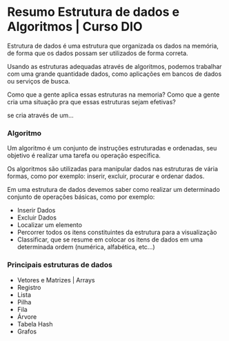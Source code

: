 # Resumo Estrutura de dados e Algoritmos | Curso DIO

Estrutura de dados é uma estrutura que organizada os dados na memória, de forma que os dados  possam ser utilizados de forma correta.

Usando as estruturas adequadas através de algoritmos, podemos trabalhar com uma grande quantidade dados, como aplicações em bancos de dados ou serviços de busca.

Como que a gente aplica essas estruturas na memoria? Como que a gente cria uma situação pra que essas estruturas sejam efetivas?

se cria através de um...

### Algoritmo

Um algoritmo é um conjunto de instruções estruturadas e ordenadas, seu objetivo é realizar uma tarefa ou operação específica.

Os algoritmos são utilizadas para manipular dados nas estruturas de vária formas, como por exemplo: inserir, excluir, procurar e ordenar dados.

Em uma estrutura de dados devemos saber como realizar um determinado conjunto de operações básicas, como por exemplo:

- Inserir Dados
- Excluir Dados
- Localizar um elemento
- Percorrer todos os itens constituintes da estrutura para a visualização
- Classificar, que se resume em colocar os itens de dados em uma determinada ordem (numérica, alfabética, etc...)

### Principais estruturas de dados

- Vetores e Matrizes | Arrays
- Registro
- Lista
- Pilha
- Fila
- Árvore
- Tabela Hash
- Grafos
